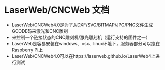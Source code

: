 # LaserWeb/CNCWeb 文档
- LaserWeb/CNCWeb4.0是为了从DXF/SVG/BITMAP/JPG/PNG文件生成GCODE码来激光和CNC雕刻
- 来控制一个链接状态的CNC雕刻机/激光雕刻机（运行支持的固件之一）
- LaserWeb是容易安装在windows、osx、linux环境下，服务器部分可以跑在Raspberry Pi上
- LaserWeb/CNCWeb4.0可以在https://laserweb.github.io/LaserWeb4上进行测试